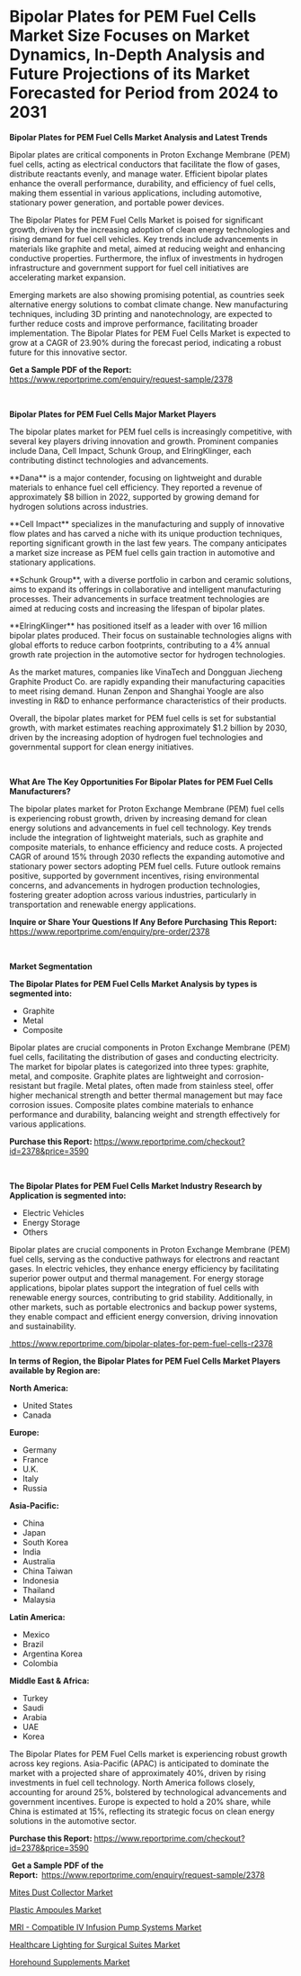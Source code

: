 <p><h1>Bipolar Plates for PEM Fuel Cells Market Size Focuses on Market Dynamics, In-Depth Analysis and Future Projections of its Market Forecasted for Period from 2024 to 2031</h1></p><p><strong>Bipolar Plates for PEM Fuel Cells Market Analysis and Latest Trends</strong></p>
<p><p>Bipolar plates are critical components in Proton Exchange Membrane (PEM) fuel cells, acting as electrical conductors that facilitate the flow of gases, distribute reactants evenly, and manage water. Efficient bipolar plates enhance the overall performance, durability, and efficiency of fuel cells, making them essential in various applications, including automotive, stationary power generation, and portable power devices.</p><p>The Bipolar Plates for PEM Fuel Cells Market is poised for significant growth, driven by the increasing adoption of clean energy technologies and rising demand for fuel cell vehicles. Key trends include advancements in materials like graphite and metal, aimed at reducing weight and enhancing conductive properties. Furthermore, the influx of investments in hydrogen infrastructure and government support for fuel cell initiatives are accelerating market expansion.</p><p>Emerging markets are also showing promising potential, as countries seek alternative energy solutions to combat climate change. New manufacturing techniques, including 3D printing and nanotechnology, are expected to further reduce costs and improve performance, facilitating broader implementation. The Bipolar Plates for PEM Fuel Cells Market is expected to grow at a CAGR of 23.90% during the forecast period, indicating a robust future for this innovative sector.</p></p>
<p><strong>Get a Sample PDF of the Report:&nbsp;</strong> <a href="https://www.reportprime.com/enquiry/request-sample/2378">https://www.reportprime.com/enquiry/request-sample/2378</a></p>
<p>&nbsp;</p>
<p><strong>Bipolar Plates for PEM Fuel Cells Major Market Players</strong></p>
<p><p>The bipolar plates market for PEM fuel cells is increasingly competitive, with several key players driving innovation and growth. Prominent companies include Dana, Cell Impact, Schunk Group, and ElringKlinger, each contributing distinct technologies and advancements.</p><p>**Dana** is a major contender, focusing on lightweight and durable materials to enhance fuel cell efficiency. They reported a revenue of approximately $8 billion in 2022, supported by growing demand for hydrogen solutions across industries.</p><p>**Cell Impact** specializes in the manufacturing and supply of innovative flow plates and has carved a niche with its unique production techniques, reporting significant growth in the last few years. The company anticipates a market size increase as PEM fuel cells gain traction in automotive and stationary applications.</p><p>**Schunk Group**, with a diverse portfolio in carbon and ceramic solutions, aims to expand its offerings in collaborative and intelligent manufacturing processes. Their advancements in surface treatment technologies are aimed at reducing costs and increasing the lifespan of bipolar plates.</p><p>**ElringKlinger** has positioned itself as a leader with over 16 million bipolar plates produced. Their focus on sustainable technologies aligns with global efforts to reduce carbon footprints, contributing to a 4% annual growth rate projection in the automotive sector for hydrogen technologies.</p><p>As the market matures, companies like VinaTech and Dongguan Jiecheng Graphite Product Co. are rapidly expanding their manufacturing capacities to meet rising demand. Hunan Zenpon and Shanghai Yoogle are also investing in R&D to enhance performance characteristics of their products.</p><p>Overall, the bipolar plates market for PEM fuel cells is set for substantial growth, with market estimates reaching approximately $1.2 billion by 2030, driven by the increasing adoption of hydrogen fuel technologies and governmental support for clean energy initiatives.</p></p>
<p>&nbsp;</p>
<p><strong>What Are The Key Opportunities For Bipolar Plates for PEM Fuel Cells Manufacturers?</strong></p>
<p><p>The bipolar plates market for Proton Exchange Membrane (PEM) fuel cells is experiencing robust growth, driven by increasing demand for clean energy solutions and advancements in fuel cell technology. Key trends include the integration of lightweight materials, such as graphite and composite materials, to enhance efficiency and reduce costs. A projected CAGR of around 15% through 2030 reflects the expanding automotive and stationary power sectors adopting PEM fuel cells. Future outlook remains positive, supported by government incentives, rising environmental concerns, and advancements in hydrogen production technologies, fostering greater adoption across various industries, particularly in transportation and renewable energy applications.</p></p>
<p><strong>Inquire or Share Your Questions If Any Before Purchasing This Report:</strong> <a href="https://www.reportprime.com/enquiry/pre-order/2378">https://www.reportprime.com/enquiry/pre-order/2378</a></p>
<p>&nbsp;</p>
<p><strong>Market Segmentation</strong></p>
<p><strong>The Bipolar Plates for PEM Fuel Cells Market Analysis by types is segmented into:</strong></p>
<p><ul><li>Graphite</li><li>Metal</li><li>Composite</li></ul></p>
<p><p>Bipolar plates are crucial components in Proton Exchange Membrane (PEM) fuel cells, facilitating the distribution of gases and conducting electricity. The market for bipolar plates is categorized into three types: graphite, metal, and composite. Graphite plates are lightweight and corrosion-resistant but fragile. Metal plates, often made from stainless steel, offer higher mechanical strength and better thermal management but may face corrosion issues. Composite plates combine materials to enhance performance and durability, balancing weight and strength effectively for various applications.</p></p>
<p><strong>Purchase this Report:&nbsp;</strong><a href="https://www.reportprime.com/checkout?id=2378&price=3590">https://www.reportprime.com/checkout?id=2378&price=3590</a></p>
<p>&nbsp;</p>
<p><strong>The Bipolar Plates for PEM Fuel Cells Market Industry Research by Application is segmented into:</strong></p>
<p><ul><li>Electric Vehicles</li><li>Energy Storage</li><li>Others</li></ul></p>
<p><p>Bipolar plates are crucial components in Proton Exchange Membrane (PEM) fuel cells, serving as the conductive pathways for electrons and reactant gases. In electric vehicles, they enhance energy efficiency by facilitating superior power output and thermal management. For energy storage applications, bipolar plates support the integration of fuel cells with renewable energy sources, contributing to grid stability. Additionally, in other markets, such as portable electronics and backup power systems, they enable compact and efficient energy conversion, driving innovation and sustainability.</p></p>
<p><a href="https://www.reportprime.com/bipolar-plates-for-pem-fuel-cells-r2378">&nbsp;https://www.reportprime.com/bipolar-plates-for-pem-fuel-cells-r2378</a></p>
<p><strong>In terms of Region, the Bipolar Plates for PEM Fuel Cells Market Players available by Region are:</strong></p>
<p>
    <p> <strong> North America: </strong>
        <ul>
            <li>United States</li>
            <li>Canada</li>
        </ul>
        </p> 
    <p> <strong> Europe: </strong>
        <ul>
            <li>Germany</li>
            <li>France</li>
            <li>U.K.</li>
            <li>Italy</li>
            <li>Russia</li>
        </ul>
        </p> 
    <p> <strong> Asia-Pacific: </strong>
        <ul>
            <li>China</li>
            <li>Japan</li>
            <li>South Korea</li>
            <li>India</li>
            <li>Australia</li>
            <li>China Taiwan</li>
            <li>Indonesia</li>
            <li>Thailand</li>
            <li>Malaysia</li>
        </ul>
        </p> 
    <p> <strong> Latin America: </strong>
        <ul>
            <li>Mexico</li>
            <li>Brazil</li>
            <li>Argentina Korea</li>
            <li>Colombia</li>
        </ul>
        </p> 
    <p> <strong> Middle East & Africa: </strong>
        <ul>
            <li>Turkey</li>
            <li>Saudi</li>
            <li>Arabia</li>
            <li>UAE</li>
            <li>Korea</li>
        </ul>
    </p>
    </p>
<p><p>The Bipolar Plates for PEM Fuel Cells market is experiencing robust growth across key regions. Asia-Pacific (APAC) is anticipated to dominate the market with a projected share of approximately 40%, driven by rising investments in fuel cell technology. North America follows closely, accounting for around 25%, bolstered by technological advancements and government incentives. Europe is expected to hold a 20% share, while China is estimated at 15%, reflecting its strategic focus on clean energy solutions in the automotive sector.</p></p>
<p><strong>Purchase this Report: </strong><a href="https://www.reportprime.com/checkout?id=2378&price=3590">https://www.reportprime.com/checkout?id=2378&price=3590</a></p>
<p>&nbsp;<strong>Get a Sample PDF of the Report:&nbsp;&nbsp;</strong><a href="https://www.reportprime.com/enquiry/request-sample/2378">https://www.reportprime.com/enquiry/request-sample/2378</a></p>
<p><strong></strong></p>
<p><p><a href="https://issuu.com/reportprime-2/docs/mites-dust-collector-market-size-20_20df0bb200e652">Mites Dust Collector Market</a></p><p><a href="https://www.linkedin.com/pulse/plastic-ampoules-market-industry-landscape-growth-trajectories-pzizf?trackingId=fXUD7Vs2Q2O%2B9sW13aZQuQ%3D%3D">Plastic Ampoules Market</a></p><p><a href="https://medium.com/@aureliarice/emerging-mri-compatible-iv-infusion-pump-systems-market-opportunities-market-analysis-for-68a2a4e1f903?postPublishedType=initial">MRI - Compatible IV Infusion Pump Systems Market</a></p><p><a href="https://issuu.com/reportprime-2/docs/healthcare-lighting-for-surgical-su_2b95b1c7be3104">Healthcare Lighting for Surgical Suites Market</a></p><p><a href="https://www.linkedin.com/pulse/why-should-you-invest-horehound-supplements-market-trends-leading-l8gaf?trackingId=egVnfeQHTO6X2vfik2A1sw%3D%3D">Horehound Supplements Market</a></p></p>
